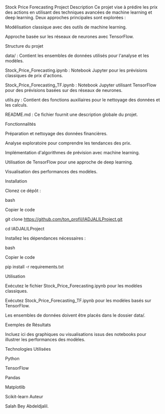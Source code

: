 Stock Price Forecasting Project
Description
Ce projet vise à prédire les prix des actions en utilisant des techniques avancées de machine learning et deep learning. Deux approches principales sont explorées :


Modélisation classique avec des outils de machine learning.

Approche basée sur les réseaux de neurones avec TensorFlow.

Structure du projet

data/ : Contient les ensembles de données utilisés pour l'analyse et les modèles.

Stock_Price_Forecasting.ipynb : Notebook Jupyter pour les prévisions classiques de prix d'actions.

Stock_Price_Forecasting_TF.ipynb : Notebook Jupyter utilisant TensorFlow pour des prévisions basées sur des réseaux de neurones.

utils.py : Contient des fonctions auxiliaires pour le nettoyage des données et les calculs.

README.md : Ce fichier fournit une description globale du projet.

Fonctionnalités

Préparation et nettoyage des données financières.

Analyse exploratoire pour comprendre les tendances des prix.

Implémentation d'algorithmes de prévision avec machine learning.

Utilisation de TensorFlow pour une approche de deep learning.

Visualisation des performances des modèles.

Installation

Clonez ce dépôt :

bash

Copier le code

git clone https://github.com/ton_profil/IADJALILProject.git

cd IADJALILProject

Installez les dépendances nécessaires :

bash

Copier le code

pip install -r requirements.txt

Utilisation

Exécutez le fichier Stock_Price_Forecasting.ipynb pour les modèles classiques.

Exécutez Stock_Price_Forecasting_TF.ipynb pour les modèles basés sur TensorFlow.

Les ensembles de données doivent être placés dans le dossier data/.

Exemples de Résultats

Incluez ici des graphiques ou visualisations issus des notebooks pour illustrer les performances des modèles.



Technologies Utilisées

Python

TensorFlow

Pandas

Matplotlib


Scikit-learn
Auteur

Salah Bey Abdeldjalil.

